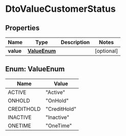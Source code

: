 
# DtoValueCustomerStatus

## Properties
Name | Type | Description | Notes
------------ | ------------- | ------------- | -------------
**value** | [**ValueEnum**](#ValueEnum) |  |  [optional]


<a name="ValueEnum"></a>
## Enum: ValueEnum
Name | Value
---- | -----
ACTIVE | &quot;Active&quot;
ONHOLD | &quot;OnHold&quot;
CREDITHOLD | &quot;CreditHold&quot;
INACTIVE | &quot;Inactive&quot;
ONETIME | &quot;OneTime&quot;



